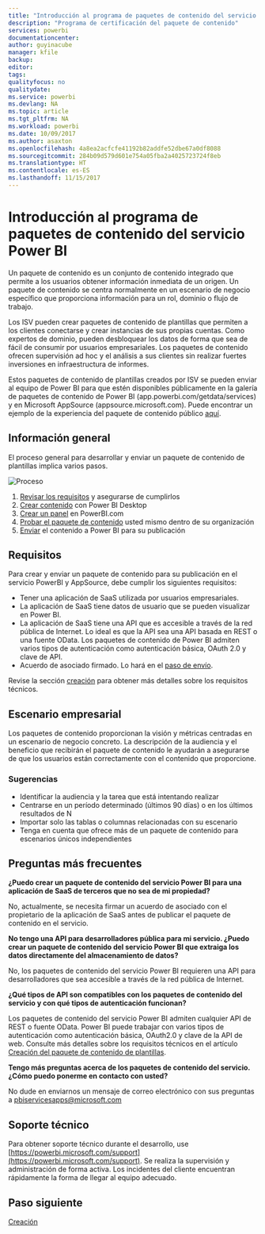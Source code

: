 ```yaml
---
title: "Introducción al programa de paquetes de contenido del servicio Power BI"
description: "Programa de certificación del paquete de contenido"
services: powerbi
documentationcenter: 
author: guyinacube
manager: kfile
backup: 
editor: 
tags: 
qualityfocus: no
qualitydate: 
ms.service: powerbi
ms.devlang: NA
ms.topic: article
ms.tgt_pltfrm: NA
ms.workload: powerbi
ms.date: 10/09/2017
ms.author: asaxton
ms.openlocfilehash: 4a8ea2acfcfe41192b82addfe52dbe67a0df8088
ms.sourcegitcommit: 284b09d579d601e754a05fba2a4025723724f8eb
ms.translationtype: HT
ms.contentlocale: es-ES
ms.lasthandoff: 11/15/2017
---
```

# <a name="overview-of-the-power-bi-service-content-pack-program"></a>Introducción al programa de paquetes de contenido del servicio Power BI
Un paquete de contenido es un conjunto de contenido integrado que permite a los usuarios obtener información inmediata de un origen. Un paquete de contenido se centra normalmente en un escenario de negocio específico que proporciona información para un rol, dominio o flujo de trabajo.

Los ISV pueden crear paquetes de contenido de plantillas que permiten a los clientes conectarse y crear instancias de sus propias cuentas. Como expertos de dominio, pueden desbloquear los datos de forma que sea de fácil de consumir por usuarios empresariales. Los paquetes de contenido ofrecen supervisión ad hoc y el análisis a sus clientes sin realizar fuertes inversiones en infraestructura de informes. 

Estos paquetes de contenido de plantillas creados por ISV se pueden enviar al equipo de Power BI para que estén disponibles públicamente en la galería de paquetes de contenido de Power BI (app.powerbi.com/getdata/services) y en Microsoft AppSource (appsource.microsoft.com). Puede encontrar un ejemplo de la experiencia del paquete de contenido público [aquí](template-content-pack-experience.md).

## <a name="overview"></a>Información general
El proceso general para desarrollar y enviar un paquete de contenido de plantillas implica varios pasos.

 ![Proceso](media/service-content-pack-overview/developer-content-pack-overview.png)

1. [Revisar los requisitos](#requirements) y asegurarse de cumplirlos
2. [Crear contenido](template-content-pack-authoring.md#queries) con Power BI Desktop
3. [Crear un panel](template-content-pack-authoring.md#dashboard) en PowerBI.com
4. [Probar el paquete de contenido](template-content-pack-testing.md) usted mismo dentro de su organización
5. [Enviar](template-content-pack-testing.md#submission) el contenido a Power BI para su publicación

<a name="requirements"></a>

## <a name="requirements"></a>Requisitos
Para crear y enviar un paquete de contenido para su publicación en el servicio PowerBI y AppSource, debe cumplir los siguientes requisitos:

* Tener una aplicación de SaaS utilizada por usuarios empresariales.
* La aplicación de SaaS tiene datos de usuario que se pueden visualizar en Power BI.
* La aplicación de SaaS tiene una API que es accesible a través de la red pública de Internet. Lo ideal es que la API sea una API basada en REST o una fuente OData. Los paquetes de contenido de Power BI admiten varios tipos de autenticación como autenticación básica, OAuth 2.0 y clave de API. 
* Acuerdo de asociado firmado. Lo hará en el [paso de envío](template-content-pack-testing.md#submission).

Revise la sección [creación](template-content-pack-authoring.md) para obtener más detalles sobre los requisitos técnicos.

## <a name="business-scenario"></a>Escenario empresarial
Los paquetes de contenido proporcionan la visión y métricas centradas en un escenario de negocio concreto. La descripción de la audiencia y el beneficio que recibirán el paquete de contenido le ayudarán a asegurarse de que los usuarios están correctamente con el contenido que proporcione.

### <a name="tips"></a>Sugerencias
* Identificar la audiencia y la tarea que está intentando realizar  
* Centrarse en un período determinado (últimos 90 días) o en los últimos resultados de N  
* Importar solo las tablas o columnas relacionadas con su escenario  
* Tenga en cuenta que ofrece más de un paquete de contenido para escenarios únicos independientes  

## <a name="frequently-asked-questions"></a>Preguntas más frecuentes
**¿Puedo crear un paquete de contenido del servicio Power BI para una aplicación de SaaS de terceros que no sea de mi propiedad?**

No, actualmente, se necesita firmar un acuerdo de asociado con el propietario de la aplicación de SaaS antes de publicar el paquete de contenido en el servicio.

**No tengo una API para desarrolladores pública para mi servicio. ¿Puedo crear un paquete de contenido del servicio Power BI que extraiga los datos directamente del almacenamiento de datos?**

No, los paquetes de contenido del servicio Power BI requieren una API para desarrolladores que sea accesible a través de la red pública de Internet.

**¿Qué tipos de API son compatibles con los paquetes de contenido del servicio y con qué tipos de autenticación funcionan?**

Los paquetes de contenido del servicio Power BI admiten cualquier API de REST o fuente OData. Power BI puede trabajar con varios tipos de autenticación como autenticación básica, OAuth2.0 y clave de la API de web. Consulte más detalles sobre los requisitos técnicos en el artículo [Creación del paquete de contenido de plantillas](template-content-pack-authoring.md#dashboard).

**Tengo más preguntas acerca de los paquetes de contenido del servicio. ¿Cómo puedo ponerme en contacto con usted?**

No dude en enviarnos un mensaje de correo electrónico con sus preguntas a pbiservicesapps@microsoft.com

## <a name="support"></a>Soporte técnico
Para obtener soporte técnico durante el desarrollo, use [https://powerbi.microsoft.com/support](https://powerbi.microsoft.com/support). Se realiza la supervisión y administración de forma activa. Los incidentes del cliente encuentran rápidamente la forma de llegar al equipo adecuado.

## <a name="next-step"></a>Paso siguiente
[Creación](template-content-pack-authoring.md)

